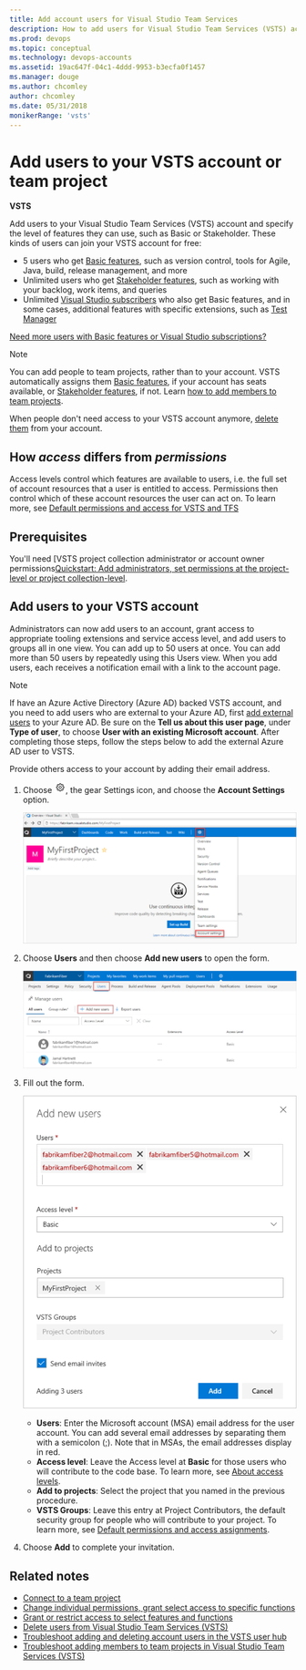 ```yaml
---
title: Add account users for Visual Studio Team Services
description: How to add users for Visual Studio Team Services (VSTS) account or team project
ms.prod: devops
ms.topic: conceptual
ms.technology: devops-accounts
ms.assetid: 19ac647f-04c1-4ddd-9953-b3ecfa0f1457
ms.manager: douge
ms.author: chcomley
author: chcomley
ms.date: 05/31/2018
monikerRange: 'vsts'
---
```


# Add users to your VSTS account or team project

**VSTS**

Add users to your Visual Studio Team Services (VSTS) account and specify the level of features they can use, such as Basic or Stakeholder.
These kinds of users can join your VSTS account for free:

* 5 users who get [Basic features](https://visualstudio.microsoft.com/team-services/compare-features/),
such as version control, tools for Agile, Java, build, release management, and more
* Unlimited users who get [Stakeholder features](https://visualstudio.microsoft.com/team-services/compare-features/),
such as working with your backlog, work items, and queries
* Unlimited [Visual Studio subscribers](https://visualstudio.microsoft.com/team-services/compare-features/)
who also get Basic features, and in some cases, additional features with specific extensions, such as
[Test Manager](https://marketplace.visualstudio.com/items?itemName=ms.vss-testmanager-web)

[Need more users with Basic features or Visual Studio subscriptions?](add-basic-or-vs-subscription-users.md)

> [!NOTE]
> You can add people to team projects,
> rather than to your account. VSTS automatically assigns them
> [Basic features](https://visualstudio.microsoft.com/team-services/compare-features/),
> if your account has seats available,
> or [Stakeholder features](https://visualstudio.microsoft.com/team-services/compare-features/),
> if not. Learn [how to add members to team projects](add-team-members-vs.md).
>
> When people don't need access to your VSTS account anymore, [delete them](delete-account-users.md) from your account.

## How *access* differs from *permissions*

Access levels control which features are available to users, i.e. the full set of account resources that a user is entitled to access. Permissions then control which of these account resources the user can act on. To learn more, see [Default permissions and access for VSTS and TFS](../../security/permissions-access.md)

## Prerequisites

You'll need [VSTS project collection administrator or account owner permissions[Quickstart: Add administrators, set permissions at the project-level or project collection-level](../security/set-project-collection-level-permissions.md?toc=/vsts/organizations/accounts/toc.json&bc=/vsts/organizations/accounts/breadcrumb/toc.json).

## Add users to your VSTS account

Administrators can now add users to an account, grant access to appropriate tooling extensions and service access level,
and add users to groups all in one view. You can add up to 50 users at once.  You can add more than 50 users by repeatedly
using this Users view.  When you add users, each receives a notification email with a
link to the account page.

 > [!NOTE]
 > If have an Azure Active Directory (Azure AD) backed VSTS account, and you need to add users who are external to your Azure AD, first [add external users](https://docs.microsoft.com/en-us/vsts/organizations/accounts/add-external-user?view=vsts) to
 > your Azure AD.  Be sure on the **Tell us about this user page**, under **Type of user**, to choose **User with an
 > existing Microsoft account**.  After completing those steps, follow the steps below to add the external Azure AD
 > user to VSTS.

Provide others access to your account by adding their email address.

1. Choose ![gear icon](../../_img/icons/gear-icon.png), the gear Settings icon, and choose the **Account Settings** option.

   ![Open Account Settings](../../user-guide/_img/sign-up/open-account-settings.png)

2. Choose **Users** and then choose **Add new users** to open the form.

   ![Open Add new users dialog](../../user-guide/_img/sign-up/add-new-users.png)

3. Fill out the form.

   ![Web portal, account admin context, Add new users dialog](../../user-guide/_img/invite-users-add-user-dialog.png)

   * **Users**: Enter the Microsoft account (MSA) email address for the user account. You can add several email addresses by separating them with a semicolon (;). Note that in MSAs, the email addresses display in red.
    * **Access level**: Leave the Access level at **Basic** for those users who will contribute to the code base. To learn more, see [About access levels](../../organizations/security/access-levels.md).
   * **Add to projects**: Select the project that you named in the previous procedure.
   * **VSTS Groups**: Leave this entry at Project Contributors, the default security group for people who will contribute to your project. To learn more, see [Default permissions and access assignments](../../organizations/security/permissions-access.md).

4. Choose **Add** to complete your invitation.

<!---
Go to the User Hub:

![go to the user hub](_img/_shared/users-hub-updated.png)

Choose **Add new users** below "Manage users".

![Choose the Add Users button](_img/user-hub/add-users-button-718.png)

Then fill in the "Add new users" dialog:

![Add users by inviting them to the account](_img/user-hub/add-users.png)

Next steps: [Manage users in table view](manage-users-table-view.md)
-->

## Related notes

* [Connect to a team project](../../user-guide/connect-team-projects.md)
* [Change individual permissions, grant select access to specific functions](../../organizations/security/change-individual-permissions.md)
* [Grant or restrict access to select features and functions](../../organizations/security/restrict-access.md)
* [Delete users from Visual Studio Team Services (VSTS)](delete-account-users.md)
* [Troubleshoot adding and deleting account users in the VSTS user hub](faq-add-delete-users.md)
* [Troubleshoot adding members to team projects in Visual Studio Team Services (VSTS)](faq-add-team-members.md)
